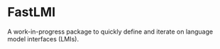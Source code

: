 # FastLMI

A work-in-progress package to quickly define and iterate on language model interfaces (LMIs).

<!--
For developers:

## Build and Publish

`fastlmi` uses Hatchling to build.

```shell
python -m build
python -m twine upload dist/*
```
-->

